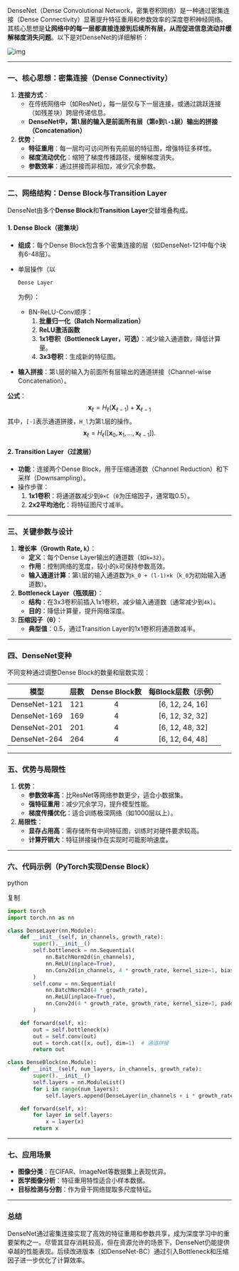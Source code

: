 DenseNet（Dense Convolutional Network，密集卷积网络）是一种通过密集连接（Dense Connectivity）显著提升特征重用和参数效率的深度卷积神经网络。其核心思想是**让网络中的每一层都直接连接到后续所有层，从而促进信息流动并缓解梯度消失问题**。以下是对DenseNet的详细解析：

![img](https://cdn.jsdelivr.net/gh/jessieyyyy/Imgpicgo/Img/densenet-fig-2.jpg)

------

### 一、核心思想：密集连接（Dense Connectivity）

1. **连接方式**：
   - 在传统网络中（如ResNet），每一层仅与下一层连接，或通过跳跃连接（如残差块）跨层传递信息。
   - **DenseNet中，第`l`层的输入是前面所有层（第`0`到`l-1`层）输出的拼接（Concatenation）**
2. **优势**：
   - **特征重用**：每一层均可访问所有先前层的特征图，增强特征多样性。
   - **梯度流动优化**：缩短了梯度传播路径，缓解梯度消失。
   - **参数效率**：通过拼接而非相加，减少冗余参数。

------

### 二、网络结构：Dense Block与Transition Layer

DenseNet由多个**Dense Block**和**Transition Layer**交替堆叠构成。

#### 1. **Dense Block（密集块）**

- **组成**：每个Dense Block包含多个密集连接的层（如DenseNet-121中每个块有6-48层）。

- 单层操作（以

  ```
  Dense Layer
  ```

  为例）：

  - BN-ReLU-Conv顺序：
    1. **批量归一化（Batch Normalization）**
    2. **ReLU激活函数**
    3. **1x1卷积（Bottleneck Layer，可选）**：减少输入通道数，降低计算量。
    4. **3x3卷积**：生成新的特征图。

- **输入拼接**：第`l`层的输入为前面所有层输出的通道拼接（Channel-wise Concatenation）。

**公式**：
$$
\mathbf{x}_{\ell}=H_{\ell}\left(\mathbf{X}_{\ell-1}\right)+\mathbf{X}_{\ell-1}
$$
其中，`[·]`表示通道拼接，`H_l`为第`l`层的操作。
$$
\mathbf{x}_{\ell}=H_{\ell}\left(\left[\mathbf{x}_{0}, \mathbf{x}_{1}, \ldots, \mathbf{x}_{\ell-1}\right]\right).
$$


#### 2. **Transition Layer（过渡层）**

- **功能**：连接两个Dense Block，用于压缩通道数（Channel Reduction）和下采样（Downsampling）。
- 操作步骤：
  1. **1x1卷积**：将通道数减少到`θ×C`（`θ`为压缩因子，通常取0.5）。
  2. **2x2平均池化**：将特征图尺寸减半。

------

### 三、关键参数与设计

1. **增长率（Growth Rate, `k`）**：
   - **定义**：每个Dense Layer输出的通道数（如`k=32`）。
   - **作用**：控制网络的宽度，较小的`k`可保持参数高效。
   - **输入通道计算**：第`l`层的输入通道数为`k_0 + (l-1)×k`（`k_0`为初始输入通道数）。
2. **Bottleneck Layer（瓶颈层）**：
   - **结构**：在3x3卷积前插入1x1卷积，减少输入通道数（通常减少到`4k`）。
   - **目的**：降低计算量，提升网络深度。
3. **压缩因子（θ）**：
   - **典型值**：0.5，通过Transition Layer的1x1卷积将通道数减半。

------

### 四、DenseNet变种

不同变种通过调整Dense Block的数量和层数实现：

|     模型     | 层数 | Dense Block数 | 每Block层数（示例） |
| :----------: | :--: | :-----------: | :-----------------: |
| DenseNet-121 | 121  |       4       |   [6, 12, 24, 16]   |
| DenseNet-169 | 169  |       4       |   [6, 12, 32, 32]   |
| DenseNet-201 | 201  |       4       |   [6, 12, 48, 32]   |
| DenseNet-264 | 264  |       4       |   [6, 12, 64, 48]   |

------

### 五、优势与局限性

1. **优势**：
   - **参数效率高**：比ResNet等网络参数更少，适合小数据集。
   - **强特征重用**：减少冗余学习，提升模型性能。
   - **梯度传播优化**：适合训练极深网络（如1000层以上）。
2. **局限性**：
   - **显存占用高**：需存储所有中间特征图，训练时对硬件要求较高。
   - **计算开销大**：特征拼接操作在实现时可能影响速度。

------

### 六、代码示例（PyTorch实现Dense Block）

python

复制

```python
import torch
import torch.nn as nn

class DenseLayer(nn.Module):
    def __init__(self, in_channels, growth_rate):
        super().__init__()
        self.bottleneck = nn.Sequential(
            nn.BatchNorm2d(in_channels),
            nn.ReLU(inplace=True),
            nn.Conv2d(in_channels, 4 * growth_rate, kernel_size=1, bias=False)
        )
        self.conv = nn.Sequential(
            nn.BatchNorm2d(4 * growth_rate),
            nn.ReLU(inplace=True),
            nn.Conv2d(4 * growth_rate, growth_rate, kernel_size=3, padding=1, bias=False)
        )

    def forward(self, x):
        out = self.bottleneck(x)
        out = self.conv(out)
        out = torch.cat([x, out], dim=1)  # 通道拼接
        return out

class DenseBlock(nn.Module):
    def __init__(self, num_layers, in_channels, growth_rate):
        super().__init__()
        self.layers = nn.ModuleList()
        for i in range(num_layers):
            self.layers.append(DenseLayer(in_channels + i * growth_rate, growth_rate))

    def forward(self, x):
        for layer in self.layers:
            x = layer(x)
        return x
```

------

### 七、应用场景

- **图像分类**：在CIFAR、ImageNet等数据集上表现优异。
- **医学图像分析**：特征重用特性适合小样本数据。
- **目标检测与分割**：作为骨干网络提取多尺度特征。

------

### 总结

DenseNet通过密集连接实现了高效的特征重用和参数共享，成为深度学习中的重要架构之一。尽管其显存消耗较高，但在资源允许的场景下，DenseNet仍能提供卓越的性能表现。后续改进版本（如DenseNet-BC）通过引入Bottleneck和压缩因子进一步优化了计算效率。